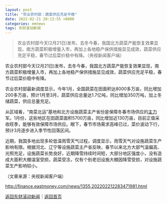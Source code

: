 ```yaml
---
layout: post
title: "农业农村部：蔬菜供应充足平稳"
date: 2022-02-21 20:13:55 +0800
categories: emnews
tags: 东财滚动新闻
---
```

> 农业农村部今天(2月21日)发布，去冬今春，我国北方蔬菜产能恢复效果显现，南方蔬菜积极增量入市，再加上各地稳产保供措施显见成效，蔬菜供应充足平稳，春节过后菜价稳中有降。（央视新闻客户端）

<p>农业农村部今天(2月21日)发布，去冬今春，我国北方蔬菜产能恢复效果显现，南方蔬菜积极增量入市，再加上各地稳产保供措施显见成效，蔬菜供应充足平稳，春节过后菜价稳中有降。</p>
 <p>农业农村部最新调度显示，今年1月，全国蔬菜在田面积达8000多万亩，同比增加200多万亩，预计1月至3月，蔬菜供应总量达1.7亿吨，同比增加350万吨，加上冬储蔬菜，供应总量充足。</p>
 <p>从区域看，“南菜北运”基地和北方设施蔬菜主产省份是保障冬春市场供应的<span id="Info.3291"><a href="http://data.eastmoney.com/zlsj/" class="infokey">主力</a></span>军。1月份，这些地区在田蔬菜面积5700万亩，同比增加近130万亩，目前正值采收旺季，能够有效保障市场供应。眼下，春节市场需求高峰已过，菜价波动下行，预计3月逐步进入季节性回落区间。</p>
 <p>近期，我国多地出现多轮低温雨雪天气过程，调度显示，雨雪天气对设施蔬菜生产影响有限。根据河北、辽宁等设施蔬菜主产省反映，春节以来北方大部气温偏高、光照充足，设施蔬菜长势良好，近期降雪持续时间短，大部分地区强度小，没有造成大面积大棚温室受损，蔬菜受冻，仅有个别老旧设施大棚因降雪受损，对设施蔬菜生产影响较小。</p><p class="em_media">（文章来源：央视新闻客户端）</p>

<http://finance.eastmoney.com/news/1355,202202212283471981.html>

[返回东财滚动新闻](//finews.withounder.com/emnews/)｜[返回首页](//finews.withounder.com/)